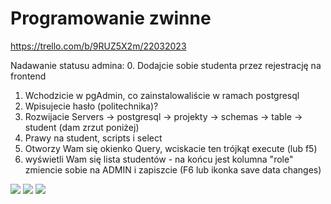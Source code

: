 # Programowanie zwinne

https://trello.com/b/9RUZ5X2m/22032023

Nadawanie statusu admina:
0. Dodajcie sobie studenta przez rejestrację na frontend
1. Wchodzicie w pgAdmin, co zainstalowaliście w ramach postgresql
2. Wpisujecie hasło (politechnika)?
3. Rozwijacie Servers -> postgresql -> projekty -> schemas -> table -> student (dam zrzut poniżej)
4. Prawy na student, scripts i select
5. Otworzy Wam się okienko Query, wciskacie ten trójkąt execute (lub f5)
6. wyświetli Wam się lista studentów - na końcu jest kolumna "role" zmiencie sobie na ADMIN i zapiszcie (F6 lub ikonka save data changes)

![](https://scontent-waw1-1.xx.fbcdn.net/v/t1.15752-9/343547797_5594167890683379_9020410397301631774_n.png?_nc_cat=109&ccb=1-7&_nc_sid=ae9488&_nc_ohc=Nitvk_etTWwAX9T23_d&_nc_ht=scontent-waw1-1.xx&oh=03_AdS8nNbXLapCqmt0cGdipTYGWiT2y1sDlImyYZ5RHPY_cg&oe=649D4231)
![](https://scontent-waw1-1.xx.fbcdn.net/v/t1.15752-9/345246725_1040713287204973_9183457215237163721_n.png?_nc_cat=101&ccb=1-7&_nc_sid=ae9488&_nc_ohc=C23zvrXD12sAX8XSwa7&_nc_ht=scontent-waw1-1.xx&oh=03_AdRiMu9hLRMjth2NDFfLNvhAtBRKg2rb4xbc-yByQqf2Hg&oe=649D56DD)
![](https://scontent-waw1-1.xx.fbcdn.net/v/t1.15752-9/343607650_821259006303520_1711665949002987788_n.png?_nc_cat=108&ccb=1-7&_nc_sid=ae9488&_nc_ohc=hR_rebUMA_wAX-B-Ksu&_nc_ht=scontent-waw1-1.xx&oh=03_AdSxMxeZj7PYJdsLi-f4ZTQXVbAjJ4sjrwi0QSMfsWCT4g&oe=649D5957)